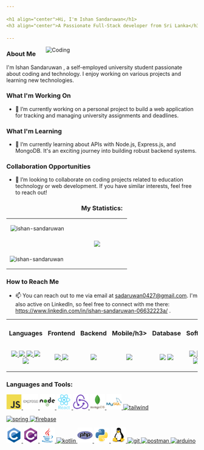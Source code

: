 ```yaml
---

<h1 align="center">Hi, I'm Ishan Sandaruwan</h1>
<h3 align="center">A Passionate Full-Stack developer from Sri Lanka</h3>

---
```

<img align="right" alt="Coding" width="400" src="https://cdn.filestackcontent.com/efbSR18hT5uRKuo0zoMA"/>

### About Me

I'm Ishan Sandaruwan , a self-employed university student passionate about coding and technology. I enjoy working on various projects and learning new technologies.


### What I'm Working On

- 🔭 I’m currently working on a personal project to build a web application for tracking and managing university assignments and deadlines.

### What I'm Learning

- 🌱 I’m currently learning about APIs with Node.js, Express.js, and MongoDB. It's an exciting journey into building robust backend systems.

### Collaboration Opportunities

- 👯 I’m looking to collaborate on coding projects related to education technology or web development. If you have similar interests, feel free to reach out!

<h3 align="center">My Statistics:</h3>
<p align="center">
<table align="center">
<tr border="none">
<td width="50%" align="center">
  
 <p>&nbsp;<img align="center" src="https://github-readme-stats.vercel.app/api?username=ishan-sandaruwan&show_icons=true&locale=en" alt="ishan-sandaruwan" /></p>
  <br></br>
<p><img align="center" src="https://github-readme-streak-stats.herokuapp.com/?user=ishan-sandaruwan&" alt="ishan-sandaruwan" /></p>
</td>
<td width="50%" align="center">

  <img  align="center"  src="https://github-readme-stats.anuraghazra1.vercel.app/api/top-langs/?username=Ishan-Sandaruwan&theme=light&hide_border=false&no-bg=true&no-frame=true&langs_count=10"/>


  </td>
</tr>
</table>

### How to Reach Me

- 📫 You can reach out to me via email at sadaruwan0427@gmail.com. I'm also active on LinkedIn, so feel free to connect with me there: https://www.linkedin.com/in/ishan-sandaruwan-06632223a/  .

<table>
  <tr>
    <th><h3 align="center">Languages</h3></th>
    <th><h3 align="center">Frontend</h3></th>
    <th><h3 align="center">Backend</h3></th>
    <th><h3 align="center">Mobile/h3></th>
    <th><h3 align="center">Database</h3></th>
    <th><h3 align="center">Software</h3></th> 
  </tr>
  <tr>
    <td>
      <p align="center">
      <a href="https://www.cprogramming.com/" target="_blank" rel="noreferrer"> <img src="https://img.shields.io/badge/Programming-%2300599C?style=flat-square&logo=C"</a>
      <a href="https://www.w3schools.com/cpp/" target="_blank" rel="noreferrer"> <img src="https://img.shields.io/badge/Programming-%2300599C?style=flat-square&logo=C%2B%2B"/>  
      <a href="https://www.w3schools.com/cs/" target="_blank" rel="noreferrer"> <img src="https://img.shields.io/badge/C%23-%23512BD4?style=flat-square&logo=C%23&logoColor=white"/> 
      <a href="https://www.python.org" target="_blank" rel="noreferrer"> <img src="https://img.shields.io/badge/Python-%233776AB?style=flat-square&logo=Python&logoColor=white"/>
      <a href="https://www.java.com" target="_blank" rel="noreferrer"> <img src="https://img.shields.io/badge/Javascript-%23F7DF1E?style=flat-square&logo=Javascript&logoColor=black"/></a></a>
    </td>
    <td>
      <p align="center">
      <a href="https://www.w3schools.com/css/" target="_blank" rel="noreferrer"> <img src="https://img.shields.io/badge/CSS-%231572B6?style=flat-square&logo=css3&logoColor=white"/>
      <a href="https://www.w3.org/html/" target="_blank" rel="noreferrer"> <img src="https://img.shields.io/badge/HTML-%23E34F26?style=flat-square&logo=html5&logoColor=white"/></a></p>
    </td>
    <td>
     <p align="center">
      <a href="https://developer.android.com" target="_blank" rel="noreferrer"> <img src="https://img.shields.io/badge/Android_Studio-%233DDC84?style=flat-square&logo=Android%20Studio&logoColor=green&labelColor=black"/></a></p>
    </td>
    <td>
     <p align="center">
      <a href="https://developer.android.com" target="_blank" rel="noreferrer"> <img src="https://img.shields.io/badge/Android_Studio-%233DDC84?style=flat-square&logo=Android%20Studio&logoColor=green&labelColor=black"/></a></p>
    </td>
    <td>
    <p align="center">
     <a href="https://www.mysql.com/" target="_blank" rel="noreferrer"> <img src="https://img.shields.io/badge/MySQL-%234479A1?style=flat-square&logo=MySQL&logoColor=white"/></a>
     <a href="https://www.oracle.com/" target="_blank" rel="noreferrer"> <img src="https://img.shields.io/badge/ORACLE-%23F80000?style=flat-square&logo=oracle&logoColor=white"/></a></p>
    </td>
    <td>
      <p align="center">
      <a href="https://www.figma.com/" target="_blank" rel="noreferrer"> <img src="https://img.shields.io/badge/Figma-%23F24E1E?style=flat-square&logo=figma&logoColor=white"/> </a>
      <a href="https://www.adobe.com/in/products/illustrator.html" target="_blank" rel="noreferrer"> <img src="https://img.shields.io/badge/Adobe%20Illustrator-%23FF9A00?style=flat-square&logo=adobeillustrator&logoColor=black"/> </a>
      <a href="https://www.photoshop.com/en" target="_blank" rel="noreferrer"> <img src="https://img.shields.io/badge/Adobe%20Photoshop-%2331A8FF?style=flat-square&logo=adobephotoshop&logoColor=black"/> </a>
      <a href="https://www.sketch.com/" target="_blank" rel="noreferrer"> <img src="https://img.shields.io/badge/Sketch-%23F7B500?style=flat-square&logo=sketch&logoColor=black"/> </a>
      <a href="https://www.adobe.com/products/xd.html" target="_blank" rel="noreferrer"> <img src="https://img.shields.io/badge/Adobe%20XD-%23FF61F6?style=flat-square&logo=adobexd&logoColor=black"/></a>
      </a></p>
    </td>
  </tr>
</table>

<h3 align="left">Languages and Tools:</h3>
<p align="left"> 

<a href="https://developer.mozilla.org/en-US/docs/Web/JavaScript" target="_blank" rel="noreferrer"> <img src="https://raw.githubusercontent.com/devicons/devicon/master/icons/javascript/javascript-original.svg" alt="javascript" width="40" height="40"/> </a><a href="https://expressjs.com" target="_blank" rel="noreferrer"> <img src="https://raw.githubusercontent.com/devicons/devicon/master/icons/express/express-original-wordmark.svg" alt="express" width="40" height="40"/> </a><a href="https://nodejs.org" target="_blank" rel="noreferrer"> <img src="https://raw.githubusercontent.com/devicons/devicon/master/icons/nodejs/nodejs-original-wordmark.svg" alt="nodejs" width="40" height="40"/> </a><a href="https://reactjs.org/" target="_blank" rel="noreferrer"> <img src="https://raw.githubusercontent.com/devicons/devicon/master/icons/react/react-original-wordmark.svg" alt="react" width="40" height="40"/> </a><a href="https://redux.js.org" target="_blank" rel="noreferrer"> <img src="https://raw.githubusercontent.com/devicons/devicon/master/icons/redux/redux-original.svg" alt="redux" width="40" height="40"/> </a><a href="https://www.mongodb.com/" target="_blank" rel="noreferrer"> <img src="https://raw.githubusercontent.com/devicons/devicon/master/icons/mongodb/mongodb-original-wordmark.svg" alt="mongodb" width="40" height="40"/> </a><a href="https://www.mysql.com/" target="_blank" rel="noreferrer"> <img src="https://raw.githubusercontent.com/devicons/devicon/master/icons/mysql/mysql-original-wordmark.svg" alt="mysql" width="40" height="40"/> </a><a href="https://tailwindcss.com/" target="_blank" rel="noreferrer"> <img src="https://www.vectorlogo.zone/logos/tailwindcss/tailwindcss-icon.svg" alt="tailwind" width="40" height="40"/> </a> </p><a href="https://spring.io/" target="_blank" rel="noreferrer"> <img src="https://www.vectorlogo.zone/logos/springio/springio-icon.svg" alt="spring" width="40" height="40"/> </a><a href="https://firebase.google.com/" target="_blank" rel="noreferrer"> <img src="https://www.vectorlogo.zone/logos/firebase/firebase-icon.svg" alt="firebase" width="40" height="40"/> </a> 

<a href="https://www.cprogramming.com/" target="_blank" rel="noreferrer"> <img src="https://raw.githubusercontent.com/devicons/devicon/master/icons/c/c-original.svg" alt="c" width="40" height="40"/></a><a href="https://www.w3schools.com/cs/" target="_blank" rel="noreferrer"> <img src="https://raw.githubusercontent.com/devicons/devicon/master/icons/csharp/csharp-original.svg" alt="csharp" width="40" height="40"/> </a><a href="https://www.java.com" target="_blank" rel="noreferrer"> <img src="https://raw.githubusercontent.com/devicons/devicon/master/icons/java/java-original.svg" alt="java" width="40" height="40"/> </a><a href="https://kotlinlang.org" target="_blank" rel="noreferrer"> <img src="https://www.vectorlogo.zone/logos/kotlinlang/kotlinlang-icon.svg" alt="kotlin" width="40" height="40"/> </a><a href="https://www.php.net" target="_blank" rel="noreferrer"> <img src="https://raw.githubusercontent.com/devicons/devicon/master/icons/php/php-original.svg" alt="php" width="40" height="40"/> </a><a href="https://www.python.org" target="_blank" rel="noreferrer"> <img src="https://raw.githubusercontent.com/devicons/devicon/master/icons/python/python-original.svg" alt="python" width="40" height="40"/> </a><a href="https://www.linux.org/" target="_blank" rel="noreferrer"> <img src="https://raw.githubusercontent.com/devicons/devicon/master/icons/linux/linux-original.svg" alt="linux" width="40" height="40"/> </a><a href="https://git-scm.com/" target="_blank" rel="noreferrer"> <img src="https://www.vectorlogo.zone/logos/git-scm/git-scm-icon.svg" alt="git" width="40" height="40"/> </a><a href="https://postman.com" target="_blank" rel="noreferrer"> <img src="https://www.vectorlogo.zone/logos/getpostman/getpostman-icon.svg" alt="postman" width="40" height="40"/> </a><a href="https://www.arduino.cc/" target="_blank" rel="noreferrer"> <img src="https://cdn.worldvectorlogo.com/logos/arduino-1.svg" alt="arduino" width="40" height="40"/> </a> 
